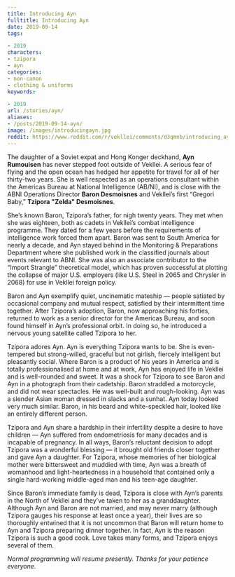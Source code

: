 ```yaml
---
title: Introducing Ayn
fulltitle: Introducing Ayn
date: 2019-09-14
tags:

- 2019
characters:
- tzipora
- ayn
categories:
- non-canon
- clothing & uniforms
keywords:

- 2019
url: /stories/ayn/
aliases:
- /posts/2019-09-14-ayn/
image: /images/introducingayn.jpg
reddit: https://www.reddit.com/r/vekllei/comments/d3qmnb/introducing_ayn/
---
```

The daughter of a Soviet expat and Hong Konger deckhand, **Ayn** **Rumouisen** has never stepped foot outside of Vekllei. A serious fear of flying and the open ocean has hedged her appetite for travel for all of her thirty-two years. She is well respected as an operations consultant within the Americas Bureau at National Intelligence (AB/NI), and is close with the ABNI Operations Director **Baron Desmoisnes** and Vekllei’s first “Gregori Baby,” **Tzipora "Zelda" Desmoisnes**.

She’s known Baron, Tzipora’s father, for nigh twenty years. They met when she was eighteen, both as cadets in Vekllei’s combat intelligence programme. They dated for a few years before the requirements of intelligence work forced them apart. Baron was sent to South America for nearly a decade, and Ayn stayed behind in the Monitoring & Preparations Department where she published work in the classified journals about events relevant to ABNI. She was also an associate contributor to the “Import Strangle” theoretical model, which has proven successful at plotting the collapse of major U.S. employers (like U.S. Steel in 2065 and Chrysler in 2068) for use in Vekllei foreign policy.

Baron and Ayn exemplify quiet, uncinematic mateship — people satiated by occasional company and mutual respect, satisfied by their intermittent time together. After Tzipora’s adoption, Baron, now approaching his forties, returned to work as a senior director for the Americas Bureau, and soon found himself in Ayn’s professional orbit. In doing so, he introduced a nervous young satellite called Tzipora to her.

Tzipora adores Ayn. Ayn is everything Tzipora wants to be. She is even-tempered but strong-willed, graceful but not girlish, fiercely intelligent but pleasantly social. Where Baron is a product of his years in America and is totally professionalised at home and at work, Ayn has enjoyed life in Vekllei and is well-rounded and sweet. It was a shock for Tzipora to see Baron and Ayn in a photograph from their cadetship. Baron straddled a motorcycle, and did not wear spectacles. He was well-built and rough-looking. Ayn was a slender Asian woman dressed in slacks and a sunhat. Ayn today looked very much similar. Baron, in his beard and white-speckled hair, looked like an entirely different person.

Tzipora and Ayn share a hardship in their infertility despite a desire to have children — Ayn suffered from endometriosis for many decades and is incapable of pregnancy. In all ways, Baron’s reluctant decision to adopt Tzipora was a wonderful blessing — it brought old friends closer together and gave Ayn a daughter. For Tzipora, whose memories of her biological mother were bittersweet and muddied with time, Ayn was a breath of womanhood and light-heartedness in a household that contained only a single hard-working middle-aged man and his teen-age daughter.

Since Baron’s immediate family is dead, Tzipora is close with Ayn’s parents in the North of Vekllei and they’ve taken to her as a granddaughter. Although Ayn and Baron are not married, and may never marry (although Tzipora gauges his response at least once a year), their lives are so thoroughly entwined that it is not uncommon that Baron will return home to Ayn and Tzipora preparing dinner together. In fact, Ayn is the reason Tzipora is such a good cook. Love takes many forms, and Tzipora enjoys several of them.

*Normal programming will resume presently. Thanks for your patience everyone.*
